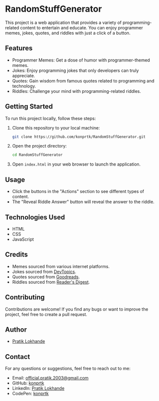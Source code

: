 # RandomStuffGenerator

This project is a web application that provides a variety of programming-related content to entertain and educate.
You can enjoy programmer memes, jokes, quotes, and riddles with just a click of a button.

## Features

- Programmer Memes: Get a dose of humor with programmer-themed memes.
- Jokes: Enjoy programming jokes that only developers can truly appreciate.
- Quotes: Gain wisdom from famous quotes related to programming and technology.
- Riddles: Challenge your mind with programming-related riddles.

## Getting Started

To run this project locally, follow these steps:

1. Clone this repository to your local machine:

   ```bash
   git clone https://github.com/konprtk/RandomStuffGenerator.git
   ```

2. Open the project directory:

   ```bash
   cd RandomStuffGenerator
   ```

3. Open `index.html` in your web browser to launch the application.

## Usage

- Click the buttons in the "Actions" section to see different types of content.
- The "Reveal Riddle Answer" button will reveal the answer to the riddle.

## Technologies Used

- HTML
- CSS
- JavaScript

## Credits

- Memes sourced from various internet platforms.
- Jokes sourced from [DevTopics](http://www.devtopics.com/best-programming-jokes/).
- Quotes sourced from [Goodreads](https://www.goodreads.com/quotes/tag/programming).
- Riddles sourced from [Reader's Digest](https://www.rd.com/list/challenging-riddles/).

## Contributing

Contributions are welcome! If you find any bugs or want to improve the project, feel free to create a pull request.

## Author

- [Pratik Lokhande](https://github.com/konprtk)

## Contact

For any questions or suggestions, feel free to reach out to me:
- Email: official.pratik.2003@gmail.com
- GitHub: [konprtk](https://github.com/konprtk)
- LinkedIn: [Pratik Lokhande](https://linkedin.com/in/pratiklokhande14)
- CodePen: [konprtk](https://codepen.io/konprtk)
